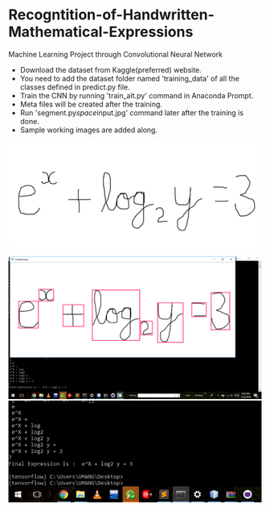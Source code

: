 # Recogntition-of-Handwritten-Mathematical-Expressions
Machine Learning Project through Convolutional Neural Network

* Download the dataset from Kaggle(preferred) website.
* You need to add the dataset folder named 'training_data' of all the classes defined in predict.py file.
* Train the CNN by running 'train_alt.py' command in Anaconda Prompt.
* Meta files will be created after the training.
* Run 'segment.py*space*input.jpg' command later after the training is done.
* Sample working images are added along.

 ![image](https://github.com/sick3lement/Recogntition-of-Handwritten-Mathematical-Expressions/blob/master/testing.jpg)

 ![image](https://github.com/sick3lement/Recogntition-of-Handwritten-Mathematical-Expressions/blob/master/Screenshot%20(21).png)
 ![image](https://github.com/sick3lement/Recogntition-of-Handwritten-Mathematical-Expressions/blob/master/Screenshot%20(22).png)

